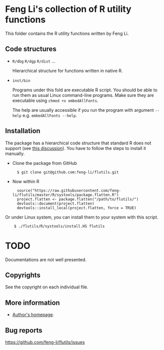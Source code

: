 Feng Li's collection of R utility functions
===========================================

  This folder contains the R utility functions written by Feng Li.

Code structures
---------------

* `R/dbg` `R/dgp` `R/dist` ...

    Hierarchical structure for functions written in native R.

* `inst/bin`

  Programs under this fold are executable R script. You should be able to run them as
  usual Linux command-line programs. Make sure they are executable using `chmod +x
  embedAllFonts`.

  The help are usually accessible if you run the program with argument `--help`
  e.g. `embedAllFonts --help`.


Installation
------------

The package has a hierarchical code structure that standard R does not support (see [this
discussion](https://bugs.r-project.org/bugzilla/show_bug.cgi?id=17258)). You have to
follow the steps to install it manually.

- Clone the package from GitHub

        $ git clone git@github.com:feng-li/flutils.git

- Now within R

        source("https://raw.githubusercontent.com/feng-li/flutils/master/R/systools/package.flatten.R")
        project.flatten <- package.flatten("/path/to/flutils/")
        devtools::document(project.flatten)
        devtools::install_local(project.flatten, force = TRUE)

Or under Linux system, you can install them to your system with this script.

        $ ./flutils/R/systools/install.HS flutils

TODO
====

Documentations are not well presented.

Copyrights
---------

  See the copyright on each individual file.

More information
----------------

* [Author's homepage](http://feng.li/).



Bug reports
-----------

  https://github.com/feng-li/flutils/issues
